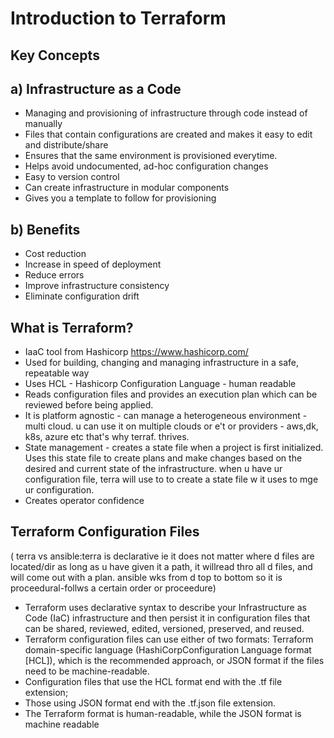 # **Introduction to Terraform**

## Key Concepts

## a) **Infrastructure as a Code**
  - Managing and provisioning of infrastructure through code instead of manually
  - Files that contain configurations are created and makes it easy to edit and distribute/share
  - Ensures that the same environment is provisioned everytime.
  - Helps avoid undocumented, ad-hoc configuration changes
  - Easy to version control
  - Can create infrastructure in modular components
  - Gives you a template to follow for provisioning

## b) **Benefits**
  - Cost reduction
  - Increase in speed of deployment
  - Reduce errors
  - Improve infrastructure consistency
  - Eliminate configuration drift

## **What is Terraform?**        
  - IaaC tool from Hashicorp     https://www.hashicorp.com/
  - Used for building, changing and managing infrastructure in a safe, repeatable way
  - Uses HCL - Hashicorp Configuration Language - human readable
  - Reads configuration files and provides an execution plan which can be reviewed before being applied.
  - It is platform agnostic - can manage a heterogeneous environment - multi cloud. u can use it
    on multiple clouds or e't or providers  - aws,dk, k8s, azure etc that's why terraf. thrives. 
  - State management - creates a state file when a project is first initialized. Uses this state file to  create plans and make changes based on the desired and current state of the infrastructure.
   when u have ur configuration file, terra will use to to create a state file w it uses to
   mge ur configuration.
  - Creates operator confidence

  ## **Terraform Configuration Files**
 ( terra vs ansible:terra is declarative ie it does not matter where d files are located/dir as long as u have given it a path, it willread thro all d files, and will come out with a plan. ansible wks from d top to bottom so it is proceedural-follws a certain order or proceedure)
- Terraform uses declarative syntax to describe your Infrastructure as Code (IaC) infrastructure
and then persist it in configuration files that can be shared, reviewed, edited, versioned,
preserved, and reused.
- Terraform configuration files can use either of two formats: Terraform domain-specific
language (HashiCorpConfiguration Language format [HCL]), which is the recommended
approach, or JSON format if the files need to be machine-readable.
- Configuration files that use the HCL format end with the .tf file extension;
- Those using JSON format end with the .tf.json file extension.
- The Terraform format is human-readable, while the JSON format is machine readable
